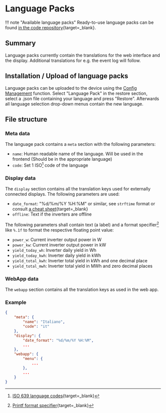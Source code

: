 # Language Packs

!!! note "Available language packs"
    Ready-to-use language packs can be found [in the code
    repository](https://github.com/tbnobody/OpenDTU/tree/master/lang){target=_blank}.

## Summary

Language packs currently contain the translations for the web interface and
the display.
Additional translations for e.g. the event log will follow.

## Installation / Upload of language packs

Language packs can be uploaded to the device using the [Config Management](configuration/config_settings.md) function.
Select "Language Pack" in the restore section, select a .json file containing your
language and press "Restore".
Afterwards all language selection drop-down menus contain the new language.

## File structure

### Meta data

The language pack contains a `meta` section with the following parameters:

* `name`: Human readable name of the language. Will be used in the frontend (Should be in the appropriate language)
* `code`: Set 1 ISO[^1] code of the language

### Display data

The `display` section contains all the translation keys used for externally connected displays. The following parameters are used:

* `date_format`: "%d/%m/%Y %H:%M" or similar, see `strftime` format or consult
  [a cheat sheet](https://devhints.io/strftime){target=_blank}
* `offline`: Text if the inverters are offline

The following parameters shall contain text (a label) and a format
specifier[^2] like `%.1f` to format the respective floating point value:

* `power_w`: Current inverter output power in W
* `power_kw`: Current inverter output power in kW
* `yield_today_wh`: Inverter daily yield in Wh
* `yield_today_kwh`: Inverter daily yield in kWh
* `yield_total_kwh`: Inverter total yield in kWh and one decimal place
* `yield_total_mwh`: Inverter total yield in MWh and zero decimal places

### WebApp data

The `webapp` section contains all the translation keys as used in the web app.

### Example

```json
{
    "meta": {
        "name": "Italiano",
        "code": "it"
    },
    "display": {
        "date_format": "%d/%m/%Y %H:%M",
        ...
    },
    "webapp": {
        "menu": {
            ...
        },
        ...
    }
}
```

[^1]: [ISO 639 language codes](https://en.wikipedia.org/wiki/List_of_ISO_639_language_codes){target=_blank}
[^2]: [Printf format specifier](https://en.wikipedia.org/wiki/Printf#Format_specifier){target=_blank}
